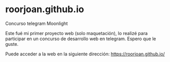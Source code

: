 # roorjoan.github.io

Concurso telegram Moonlight

Este fué mi primer proyecto web (solo maquetación), lo realizé para participar en un concurso de desarrollo web en telegram.
Espero que le guste.

Puede acceder a la web en la siguiente dirección:
<https://roorjoan.github.io/>
